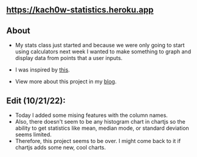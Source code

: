 ## <a href="https://kach0w-statistics.heroku.app">https://kach0w-statistics.heroku.app</a>

## About
 - My stats class just started and because we were only going to start using calculators next week I wanted to make something to graph and display data from points that a user inputs.

 - I was inspired by <a href="https://github.com/oliver-ni/rsquared">this</a>.

 - View more about this project in my <a href="https://kachow.me/blog">blog</a>.

## Edit (10/21/22):
  - Today I added some mising features with the column names.
  - Also, there doesn't seem to be any histogram chart in chartjs so the ability to get statistics like mean, median mode, or standard deviation seems limited. 
  - Therefore, this project seems to be over. I might come back to it if chartjs adds some new, cool charts.
